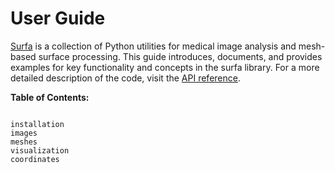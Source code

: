 User Guide
==========

[Surfa](index) is a collection of Python utilities for medical image analysis and mesh-based surface processing. This guide introduces, documents, and provides examples for key functionality and concepts in the surfa library. For a more detailed description of the code, visit the [API reference](../reference/index).

**Table of Contents:**
```{toctree}

installation
images
meshes
visualization
coordinates
```
